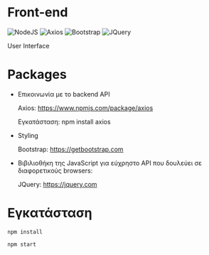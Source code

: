 
# Front-end
![NodeJS](https://img.shields.io/badge/nodeJS-v15.5+-green.svg)
![Axios](https://img.shields.io/badge/axios-v0.24.0+-blue.svg)
![Bootstrap](https://img.shields.io/badge/bootstrap-v4.6+-green.svg)
![JQuery](https://img.shields.io/badge/JQuery-v3.3.1+-red.svg)


User Interface

# Packages

- Επικοινωνία με το backend API

  Axios: https://www.npmjs.com/package/axios 

  Εγκατάσταση: npm install axios

- Styling

  Bootstrap: https://getbootstrap.com

- Βιβιλιοθήκη της JavaScript για εύχρηστο  API που δουλεύει σε  διαφορετικούς  browsers:

  JQuery: https://jquery.com

# Εγκατάσταση
```npm install```
 
```npm start```


